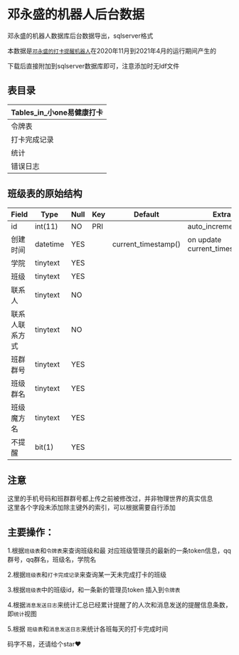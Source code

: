 # 邓永盛的机器人后台数据
邓永盛的机器人数据库后台数据导出，sqlserver格式  
  
本数据是[`邓永盛的打卡提醒机器人`](https://github.com/ShengTheGreat/shengs_bot)在2020年11月到2021年4月的运行期间产生的  
  
下载后直接附加到sqlserver数据库即可，注意添加时无ldf文件  

## 表目录  

| Tables_in_小one易健康打卡|
| --------|
| 令牌表|
| 打卡完成记录|
| 统计|
| 错误日志|

## 班级表的原始结构

| Field          | Type     | Null | Key | Default             | Extra                         |
| ---------------|----------|------|-----|---------------------|-------------------------------|
| id             | int(11)  | NO   | PRI | <null>              | auto_increment                |
| 创建时间       | datetime | YES  |     | current_timestamp() | on update current_timestamp() |
| 学院           | tinytext | YES  |     | <null>              |                               |
| 班级           | tinytext | YES  |     | <null>              |                               |
| 联系人         | tinytext | NO   |     | <null>              |                               |
| 联系人联系方式 | tinytext | NO   |     | <null>              |                               |
| 班群群号       | tinytext | YES  |     | <null>              |                               |
| 班级群名       | tinytext | YES  |     | <null>              |                               |
| 班级魔方名     | tinytext | YES  |     | <null>              |                               |
| 不提醒         | bit(1)   | YES  |     | <null>              |                               |



## 注意
这里的手机号码和班群群号都上传之前被修改过，并非物理世界的真实信息  
这里各个字段未添加除主键外的索引，可以根据需要自行添加


## 主要操作：
1.根据`班级表`和`令牌表`来查询班级和最 对应班级管理员的最新的一条token信息，qq群号，qq群名，班级名，学院名  
  
2.根据`班级表`和`打卡完成记录`来查询某一天未完成打卡的班级  
  
3.根据`班级表`中的班级id，和一条新的管理员token 插入到`令牌表`  
  
4.根据`消息发送日志`来统计汇总已经累计提醒了的人次和消息发送的提醒信息条数，即`统计`视图  
  
5.根据 `班级表`和`消息发送日志`来统计各班每天的打卡完成时间  
  
  
码字不易，还请给个star:heart:
